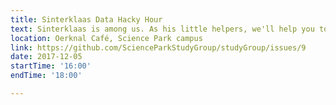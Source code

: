 ```yaml
---
title: Sinterklaas Data Hacky Hour
text: Sinterklaas is among us. As his little helpers, we'll help you to analyse your data in one dedicated session.  
location: Oerknal Café, Science Park campus
link: https://github.com/ScienceParkStudyGroup/studyGroup/issues/9
date: 2017-12-05
startTime: '16:00'
endTime: '18:00'

---
```

